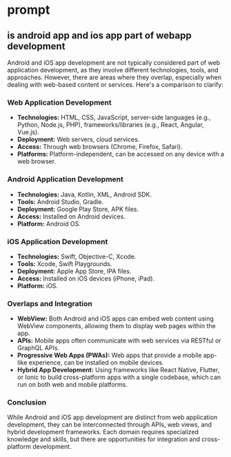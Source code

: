 # prompt
## is android app and ios app part of webapp development

Android and iOS app development are not typically considered part of web application development, as they involve different technologies, tools, and approaches. However, there are areas where they overlap, especially when dealing with web-based content or services. Here's a comparison to clarify:

### Web Application Development
- **Technologies:** HTML, CSS, JavaScript, server-side languages (e.g., Python, Node.js, PHP), frameworks/libraries (e.g., React, Angular, Vue.js).
- **Deployment:** Web servers, cloud services.
- **Access:** Through web browsers (Chrome, Firefox, Safari).
- **Platforms:** Platform-independent, can be accessed on any device with a web browser.

### Android Application Development
- **Technologies:** Java, Kotlin, XML, Android SDK.
- **Tools:** Android Studio, Gradle.
- **Deployment:** Google Play Store, APK files.
- **Access:** Installed on Android devices.
- **Platform:** Android OS.

### iOS Application Development
- **Technologies:** Swift, Objective-C, Xcode.
- **Tools:** Xcode, Swift Playgrounds.
- **Deployment:** Apple App Store, IPA files.
- **Access:** Installed on iOS devices (iPhone, iPad).
- **Platform:** iOS.

### Overlaps and Integration
- **WebView:** Both Android and iOS apps can embed web content using WebView components, allowing them to display web pages within the app.
- **APIs:** Mobile apps often communicate with web services via RESTful or GraphQL APIs.
- **Progressive Web Apps (PWAs):** Web apps that provide a mobile app-like experience, can be installed on mobile devices.
- **Hybrid App Development:** Using frameworks like React Native, Flutter, or Ionic to build cross-platform apps with a single codebase, which can run on both web and mobile platforms.

### Conclusion
While Android and iOS app development are distinct from web application development, they can be interconnected through APIs, web views, and hybrid development frameworks. Each domain requires specialized knowledge and skills, but there are opportunities for integration and cross-platform development.

